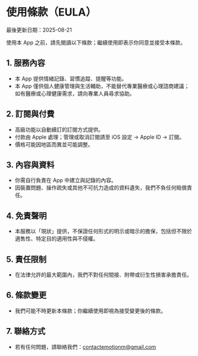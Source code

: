 <style>
/* 隱藏 GitHub Pages/Jekyll 頁首橫幅與頁尾（如有） */
.page-header, .site-header, header, .navbar, .masthead { display: none !important; }
footer, .site-footer { display: none !important; }
/* 移除主內容的上方空白 */
main { padding-top: 0 !important; }
</style>

# 使用條款（EULA）

最後更新日期：2025-08-21

使用本 App 之前，請先閱讀以下條款；繼續使用即表示你同意並接受本條款。

## 1. 服務內容
- 本 App 提供情緒記錄、習慣追蹤、提醒等功能。
- 本 App 僅供個人健康管理與生活輔助，不能替代專業醫療或心理諮商建議；如有醫療或心理健康需求，請向專業人員尋求協助。

## 2. 訂閱與付費
- 高級功能以自動續訂的訂閱方式提供。
- 付款由 Apple 處理；管理或取消訂閱請至 iOS 設定 → Apple ID → 訂閱。
- 價格可能因地區而異並可能調整。

## 3. 內容與資料
- 你需自行負責在 App 中建立與記錄的內容。
- 因裝置問題、操作疏失或其他不可抗力造成的資料遺失，我們不負任何賠償責任。

## 4. 免責聲明
- 本服務以「現狀」提供，不保證任何形式的明示或暗示的擔保，包括但不限於適售性、特定目的適用性與不侵權。

## 5. 責任限制
- 在法律允許的最大範圍內，我們不對任何間接、附帶或衍生性損害承擔責任。

## 6. 條款變更
- 我們可能不時更新本條款；你繼續使用即視為接受變更後的條款。

## 7. 聯絡方式
- 若有任何問題，請聯絡我們：contactemotionm@gmail.com
